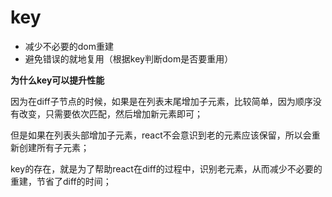 # key

- 减少不必要的dom重建
- 避免错误的就地复用（根据key判断dom是否要重用）

**为什么key可以提升性能**

因为在diff子节点的时候，如果是在列表末尾增加子元素，比较简单，因为顺序没有改变，只需要依次匹配，然后增加新元素即可；

但是如果在列表头部增加子元素，react不会意识到老的元素应该保留，所以会重新创建所有子元素；

key的存在，就是为了帮助react在diff的过程中，识别老元素，从而减少不必要的重建，节省了diff的时间；

